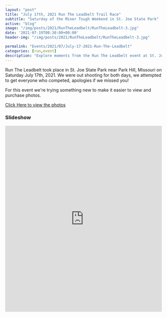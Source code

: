 ```yaml
---
layout: "post"
title: "July 17th, 2021 Run The Leadbelt Trail Race"
subtitle: "Saturday of the Miner Tough Weekend in St. Joe State Park"
active: "blog"
image: "/img/posts/2021/RunTheLeadbelt/RunTheLeadbelt-3.jpg"
date: '2021-07-19T08:30:00+00:00'
header-img: "/img/posts/2021/RunTheLeadbelt/RunTheLeadbelt-3.jpg"

permalink: "Events/2021/07/July-17-2021-Run-The-Leadbelt"
categories: [run,event]
description: "Explore moments from the Run The Leadbelt event at St. Joe State Park, Missouri. Photos available for viewing and purchase."
---
```

Run The Leadbelt took place in St. Joe State Park near Park Hill, Missouri on Saturday July 17th, 2021. We were out shooting for both days, we attempted to get everyone who competed, apologies if we missed you! 

For this event we're trying something new to make it easier to view and purchase photos.

[Click Here to view the photos](https://photos.rainbowmarks.com/2021/2021-Run-the-Leadbelt/)

### Slideshow ###
<iframe src="https://photos.rainbowmarks.com/frame/slideshow?key=h359Tt&speed=3&transition=fade&autoStart=1&captions=0&navigation=0&playButton=0&randomize=0&transitionSpeed=2" width="100%" height="600" frameborder="no" scrolling="no"></iframe>
